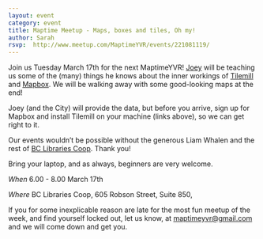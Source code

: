 ```yaml
---
layout: event
category: event
title: Maptime Meetup - Maps, boxes and tiles, Oh my!
author: Sarah
rsvp:  http://www.meetup.com/MaptimeYVR/events/221081119/
---
```

 
Join us Tuesday March 17th for the next MaptimeYVR! [Joey](http://jk-lee.com/) will be teaching us some of the (many) things he knows about the inner workings of [Tilemill](https://www.mapbox.com/tilemill/) and [Mapbox](https://www.mapbox.com/). We will be walking away with some good-looking maps at the end!

Joey (and the City) will provide the data, but before you arrive, sign up for Mapbox and install Tilemill on your machine (links above), so we can get right to it.

Our events wouldn’t be possible without the generous Liam Whalen and the rest of [BC Libraries Coop](https://www.bc.libraries.coop). Thank you!

Bring your laptop, and as always, beginners are very welcome.

*When* 6.00 - 8.00 March 17th

*Where*  BC Libraries Coop, 605 Robson Street, Suite 850,

If you for some inexplicable reason are late for the most fun meetup of the week, and find yourself locked out, let us know, at maptimeyvr@gmail.com and we will come down and get you. 
